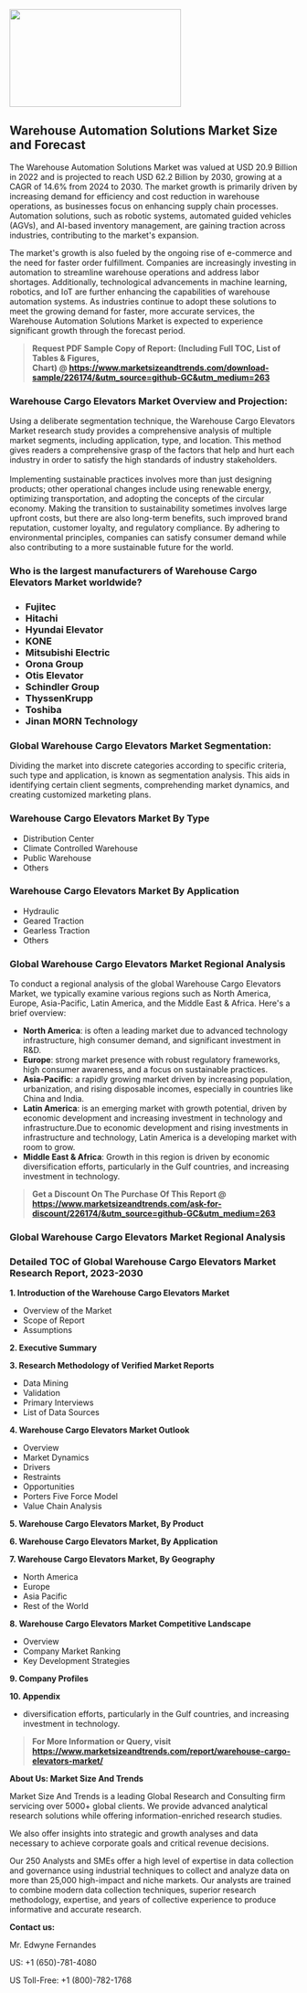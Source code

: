<p><img class="alignnone size-medium wp-image-20088" src="https://ffe5etoiles.com/wp-content/uploads/2024/12/MST1-300x171.png" alt="" width="300" height="171" /></p><h2>Warehouse Automation Solutions Market Size and Forecast</h2><p>The Warehouse Automation Solutions Market was valued at USD 20.9 Billion in 2022 and is projected to reach USD 62.2 Billion by 2030, growing at a CAGR of 14.6% from 2024 to 2030. The market growth is primarily driven by increasing demand for efficiency and cost reduction in warehouse operations, as businesses focus on enhancing supply chain processes. Automation solutions, such as robotic systems, automated guided vehicles (AGVs), and AI-based inventory management, are gaining traction across industries, contributing to the market's expansion.</p><p>The market's growth is also fueled by the ongoing rise of e-commerce and the need for faster order fulfillment. Companies are increasingly investing in automation to streamline warehouse operations and address labor shortages. Additionally, technological advancements in machine learning, robotics, and IoT are further enhancing the capabilities of warehouse automation systems. As industries continue to adopt these solutions to meet the growing demand for faster, more accurate services, the Warehouse Automation Solutions Market is expected to experience significant growth through the forecast period.</p></p><blockquote id="" class=""><strong>Request PDF Sample Copy of Report: (Including Full TOC, List of Tables &amp; Figures, Chart)&nbsp;@&nbsp;<strong><a href="https://www.marketsizeandtrends.com/download-sample/226174/&utm_source=github-GC&utm_medium=263" target="_blank">https://www.marketsizeandtrends.com/download-sample/226174/&utm_source=github-GC&utm_medium=263</a></strong></strong></blockquote><h3 id="" class="">Warehouse Cargo Elevators Market&nbsp;Overview and Projection:</h3><p id="" class="">Using a deliberate segmentation technique, the Warehouse Cargo Elevators Market research study provides a comprehensive analysis of multiple market segments, including application, type, and location. This method gives readers a comprehensive grasp of the factors that help and hurt each industry in order to satisfy the high standards of industry stakeholders. <br /> <br />Implementing sustainable practices involves more than just designing products; other operational changes include using renewable energy, optimizing transportation, and adopting the concepts of the circular economy. Making the transition to sustainability sometimes involves large upfront costs, but there are also long-term benefits, such improved brand reputation, customer loyalty, and regulatory compliance. By adhering to environmental principles, companies can satisfy consumer demand while also contributing to a more sustainable future for the world.</p><h3 id="" class="">Who is the largest manufacturers of&nbsp;Warehouse Cargo Elevators Market worldwide?</h3><h3 class=""><p><ul><li>Fujitec </li><li> Hitachi </li><li> Hyundai Elevator </li><li> KONE </li><li> Mitsubishi Electric </li><li> Orona Group </li><li> Otis Elevator </li><li> Schindler Group </li><li> ThyssenKrupp </li><li> Toshiba </li><li> Jinan MORN Technology</li></ul></p></h3><h3 id="" class="">Global&nbsp;Warehouse Cargo Elevators Market Segmentation:</h3><p id="" class="">Dividing the market into discrete categories according to specific criteria, such type and application, is known as segmentation analysis. This aids in identifying certain client segments, comprehending market dynamics, and creating customized marketing plans.</p><h3 id="" class="">Warehouse Cargo Elevators Market&nbsp;By Type</h3><p><p><ul><li>Distribution Center</li><li> Climate Controlled Warehouse</li><li> Public Warehouse</li><li> Others</p></li></ul></p></p><h3 id="" class="">Warehouse Cargo Elevators Market&nbsp;By Application</h3><p class=""><p><ul><li>Hydraulic</li><li> Geared Traction</li><li> Gearless Traction</li><li> Others</li></ul></p></p><h3 id="" class="">Global Warehouse Cargo Elevators Market Regional Analysis</h3><p id="" class="">To conduct a regional analysis of the global Warehouse Cargo Elevators Market, we typically examine various regions such as North America, Europe, Asia-Pacific, Latin America, and the Middle East &amp; Africa. Here's a brief overview:</p><ul><li><strong>North America</strong>: is often a leading market due to advanced technology infrastructure, high consumer demand, and significant investment in R&amp;D.</li><li><strong>Europe</strong>: strong market presence with robust regulatory frameworks, high consumer awareness, and a focus on sustainable practices.</li><li><strong>Asia-Pacific</strong>: a rapidly growing market driven by increasing population, urbanization, and rising disposable incomes, especially in countries like China and India.</li><li><strong>Latin America</strong>: is an emerging market with growth potential, driven by economic development and increasing investment in technology and infrastructure.Due to economic development and rising investments in infrastructure and technology, Latin America is a developing market with room to grow.</li><li><strong>Middle East &amp; Africa</strong>: Growth in this region is driven by economic diversification efforts, particularly in the Gulf countries, and increasing investment in technology.</li></ul><blockquote id="" class=""><strong>Get a Discount On The Purchase Of This Report @ <strong><a href="https://www.marketsizeandtrends.com/ask-for-discount/226174/&utm_source=github-GC&utm_medium=263" target="_blank">https://www.marketsizeandtrends.com/ask-for-discount/226174/&utm_source=github-GC&utm_medium=263</a></strong></strong></blockquote><h3 id="" class="">Global Warehouse Cargo Elevators Market Regional Analysis</h3><h3 id="" class="">Detailed TOC of Global Warehouse Cargo Elevators Market Research Report, 2023-2030</h3><p id="" class=""><strong>1. Introduction of the Warehouse Cargo Elevators Market</strong></p><ul><li>Overview of the Market</li><li>Scope of Report</li><li>Assumptions</li></ul><p id="" class=""><strong>2. Executive Summary</strong></p><p id="" class=""><strong>3. Research Methodology of Verified Market Reports</strong></p><ul><li>Data Mining</li><li>Validation</li><li>Primary Interviews</li><li>List of Data Sources</li></ul><p id="" class=""><strong>4. Warehouse Cargo Elevators Market Outlook</strong></p><ul><li>Overview</li><li>Market Dynamics</li><li>Drivers</li><li>Restraints</li><li>Opportunities</li><li>Porters Five Force Model</li><li>Value Chain Analysis</li></ul><p id="" class=""><strong>5. Warehouse Cargo Elevators Market, By Product</strong></p><p id="" class=""><strong>6. Warehouse Cargo Elevators Market, By Application</strong></p><p id="" class=""><strong>7. Warehouse Cargo Elevators Market, By Geography</strong></p><ul><li>North America</li><li>Europe</li><li>Asia Pacific</li><li>Rest of the World</li></ul><p id="" class=""><strong>8. Warehouse Cargo Elevators Market Competitive Landscape</strong></p><ul><li>Overview</li><li>Company Market Ranking</li><li>Key Development Strategies</li></ul><p id="" class=""><strong>9. Company Profiles</strong></p><p id="" class=""><strong>10. Appendix</strong></p><ul><li>diversification efforts, particularly in the Gulf countries, and increasing investment in technology.</li></ul><blockquote id="" class=""><strong>For More Information or Query, visit <strong><strong><a href="https://www.marketsizeandtrends.com/report/warehouse-cargo-elevators-market/" target="_blank">https://www.marketsizeandtrends.com/report/warehouse-cargo-elevators-market/</a></strong></strong></strong></blockquote><p id="" class=""><strong>About Us: Market Size And Trends</strong></p><p id="" class="">Market Size And Trends is a leading Global Research and Consulting firm servicing over 5000+ global clients. We provide advanced analytical research solutions while offering information-enriched research studies.</p><p id="" class="">We also offer insights into strategic and growth analyses and data necessary to achieve corporate goals and critical revenue decisions.</p><p id="" class="">Our 250 Analysts and SMEs offer a high level of expertise in data collection and governance using industrial techniques to collect and analyze data on more than 25,000 high-impact and niche markets. Our analysts are trained to combine modern data collection techniques, superior research methodology, expertise, and years of collective experience to produce informative and accurate research.</p><p id="" class=""><strong>Contact us:</strong></p><p id="" class="">Mr. Edwyne Fernandes</p><p id="" class="">US: +1 (650)-781-4080</p><p id="" class="">US Toll-Free: +1 (800)-782-1768</p>

